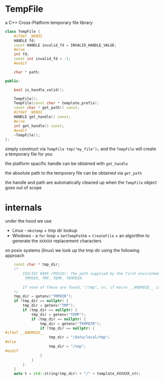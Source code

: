 # TempFile
a C++ Cross-Platform temporary file library

```cpp
class TempFile {
    #ifdef _WIN32
    HANDLE fd;
    const HANDLE invalid_fd = INVALID_HANDLE_VALUE;
    #else
    int fd;
    const int invalid_fd = -1;
    #endif

    char * path;

public:

    bool is_handle_valid();

    TempFile();
    TempFile(const char * template_prefix);
    const char * get_path() const;
    #ifdef _WIN32
    HANDLE get_handle() const;
    #else
    int get_handle() const;
    #endif
    ~TempFile();
};
```

simply construct via `TempFile tmp("my_file");` and the `TempFile` will create a temporary file for you

the platform spacific handle can be obtained with `get_handle`

the absolute path to the temporary file can be obtained via `get_path`

the handle and path are automatically cleaned up when the `TempFile` object goes out of scope

# internals

under the hood we use
- Linux - `mkstemp` + tmp dir lookup
- Windows - a `for` loop + `GetTempPathA` + `CreateFile` + an algorithm to generate the `XXXXXX` replacement characters

on posix systems (linux) we look up the tmp dir using the following approach

```cpp
    const char * tmp_dir;
    /*
        ISO/IEC 9945 (POSIX): The path supplied by the first environment variable found in the list
         TMPDIR, TMP, TEMP, TEMPDIR.
        
        If none of these are found, "/tmp", or, if macro __ANDROID__ is defined, "/data/local/tmp"
    */
    tmp_dir = getenv("TMPDIR");
    if (tmp_dir == nullptr) {
        tmp_dir = getenv("TMP");
        if (tmp_dir == nullptr) {
            tmp_dir = getenv("TEMP");
            if (tmp_dir == nullptr) {
                tmp_dir = getenv("TEMPDIR");
                if (tmp_dir == nullptr) {
#ifdef __ANDROID__
                    tmp_dir = "/data/local/tmp";
#else
                    tmp_dir = "/tmp";
#endif
                }
            }
        }
    }
    auto t = std::string(tmp_dir) + "/" + template_XXXXXX_str;
```